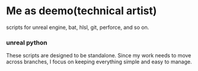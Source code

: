 ﻿# Me as deemo(technical artist)
scripts for unreal engine, bat, hlsl, git, perforce, and so on.

### unreal python
These scripts are designed to be standalone. Since my work needs to move across branches, I focus on keeping everything simple and easy to manage.
